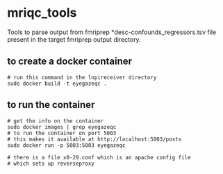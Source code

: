 # mriqc_tools

Tools to parse output from fmriprep *desc-confounds_regressors.tsv file 
present in the target fmriprep output directory.


## to create a docker container
```
# run this command in the lnpireceiver directory
sudo docker build -t eyegazeqc .

```

## to run the container
```
# get the info on the container
sudo docker images | grep eyegazeqc
# to run the container on port 5003
# this makes it available at http://localhost:5003/posts 
sudo docker run -p 5003:5003 eyegazeqc

# there is a file x0-29.conf which is an apache config file
# which sets up reverseproxy
```